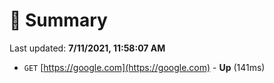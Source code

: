 # 📖 Summary
Last updated: **7/11/2021, 11:58:07 AM**

- `GET` [https://google.com](https://google.com) - **Up** (141ms)
